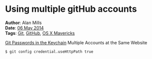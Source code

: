 Using multiple gitHub accounts
==============================
**Author**: Alan Mills  
**Date**: [06 May 2014](/blog/history/2014-05.md)   
**Tags**: [Git](/blog/categories/git.md), [GitHub](/blog/categories/github.md), [OS X Mavericks](/blog/categories/osx-10-09.md)

[Git Passwords in the Keychain](http://www.macfreek.nl/memory/Git_Passwords_in_the_Keychain)
Multiple Accounts at the Same Website
``` bash
$ git config credential.useHttpPath true
```
